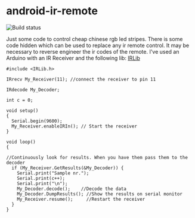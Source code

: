 # android-ir-remote
![Build status](https://github.com/jbamberger/android-ir-remote/workflows/Gradle%20build/badge.svg)

Just some code to control cheap chinese rgb led stripes. There is some code hidden which can be used
to replace any ir remote control. It may be necessary to reverse engineer the ir codes of the
remote. I've used an Arduino with an IR Receiver and the following lib:
[IRLib](https://github.com/cyborg5/IRLib/)

```
#include <IRLib.h>
 
IRrecv My_Receiver(11); //connect the receiver to pin 11
 
IRdecode My_Decoder;

int c = 0;

void setup()
{
  Serial.begin(9600);
  My_Receiver.enableIRIn(); // Start the receiver
}
 
void loop()
{

//Continuously look for results. When you have them pass them to the decoder
  if (My_Receiver.GetResults(&My_Decoder)) {
    Serial.print("Sample nr.");
    Serial.print(c++);
    Serial.print("\n");
    My_Decoder.decode();    //Decode the data
    My_Decoder.DumpResults(); //Show the results on serial monitor
    My_Receiver.resume();     //Restart the receiver
  }
}
```
